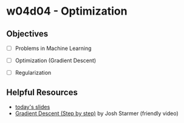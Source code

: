 # w04d04 - Optimization

## Objectives 
- [ ] Problems in Machine Learning
- [ ] Optimization (Gradient Descent)
- [ ] Regularization


## Helpful Resources
- [today's slides](https://docs.google.com/presentation/d/1afAgwrM7FJSCeeEmuMKZKLFQUopK3LsqjJ2mDL-Bj4s/edit?usp=sharing)
- [Gradient Descent (Step by step)](https://www.youtube.com/channel/UCtYLUTtgS3k1Fg4y5tAhLbw) by Josh Starmer (friendly video)